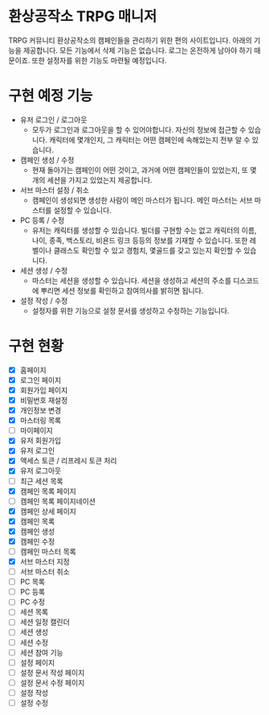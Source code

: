 # 환상공작소 TRPG 매니저
TRPG 커뮤니티 환상공작소의 캠페인들을 관리하기 위한 편의 사이트입니다. 아래의 기능을 제공합니다. 모든 기능에서 삭제 기능은 없습니다. 로그는 온전하게 남아야 하기 때문이죠. 또한 설정자를 위한 기능도 마련될 예정입니다.

# 구현 예정 기능
- 유저 로그인 / 로그아웃
  - 모두가 로그인과 로그아웃을 할 수 있어야합니다. 자신의 정보에 접근할 수 있습니다. 캐릭터에 몇개인지, 그 캐릭터는 어떤 캠페인에 속해있는지 전부 알 수 있습니다.
- 캠페인 생성 / 수정
  - 현재 돌아가는 캠페인이 어떤 것이고, 과거에 어떤 캠페인들이 있었는지, 또 몇개의 세션을 가지고 있었는지 제공합니다.
- 서브 마스터 설정 / 취소
  - 캠페인이 생성되면 생성한 사람이 메인 마스터가 됩니다. 메인 마스터는 서브 마스터를 설정할 수 있습니다.
- PC 등록 / 수정
  - 유저는 캐릭터를 생성할 수 있습니다. 빌더를 구현할 수는 없고 캐릭터의 이름, 나이, 종족, 백스토리, 비욘드 링크 등등의 정보를 기재할 수 있습니다. 또한 레벨이나 클래스도 확인할 수 있고 경험치, 몇골드를 갖고 있는지 확인할 수 있습니다.
- 세션 생성 / 수정
  - 마스터는 세션을 생성할 수 있습니다. 세션을 생성하고 세션의 주소를 디스코드에 뿌리면 세션 정보를 확인하고 참여의사를 밝히면 됩니다.
- 설정 작성 / 수정
  - 설정자를 위한 기능으로 설정 문서를 생성하고 수정하는 기능입니다.

# 구현 현황
- [x] 홈페이지
- [x] 로그인 페이지
- [x] 회원가입 페이지
- [x] 비밀번호 재설정
- [x] 개인정보 변경
- [x] 마스터링 목록
- [ ] 마이페이지
- [x] 유저 회원가입
- [x] 유저 로그인
- [x] 액세스 토큰 / 리프레시 토큰 처리
- [x] 유저 로그아웃
- [ ] 최근 세션 목록
- [x] 캠페인 목록 페이지
- [ ] 캠페인 목록 페이지네이션
- [x] 캠페인 상세 페이지
- [x] 캠페인 목록
- [x] 캠페인 생성
- [x] 캠페인 수정
- [ ] 캠페인 마스터 목록
- [x] 서브 마스터 지정
- [ ] 서브 마스터 취소
- [ ] PC 목록
- [ ] PC 등록
- [ ] PC 수정
- [ ] 세션 목록
- [ ] 세션 일정 캘린더
- [ ] 세션 생성
- [ ] 세션 수정
- [ ] 세션 참여 기능
- [ ] 설정 페이지
- [ ] 설정 문서 작성 페이지
- [ ] 설정 문서 수정 페이지
- [ ] 설정 작성
- [ ] 설정 수정
